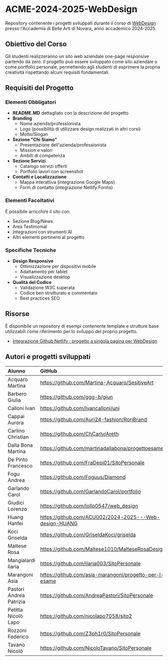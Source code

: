 # ACME-2024-2025-WebDesign

Repository contenente i progetti sviluppati durante il corso di [WebDesign](https://github.com/matteobaccan/CorsoWebDesign) presso l'Accademia di Belle Arti di Novara, anno accademico 2024-2025.

## Obiettivo del Corso

Gli studenti realizzeranno un sito web aziendale one-page responsive partendo da zero. Il progetto può essere sviluppato come sito aziendale o come portfolio personale, permettendo agli studenti di esprimere la propria creatività rispettando alcuni requisiti fondamentali.

## Requisiti del Progetto

### Elementi Obbligatori

- **README.MD** dettagliato con la descrizione del progetto
- **Branding**
  - Nome azienda/professionista
  - Logo (possibilità di utilizzare design realizzati in altri corsi)
  - Motto/Slogan
- **Sezione "Chi Siamo"**
  - Presentazione dell'azienda/professionista
  - Mission e valori
  - Ambiti di competenza
- **Sezione Servizi**
  - Catalogo servizi offerti
  - Portfolio lavori con screenshot
- **Contatti e Localizzazione**
  - Mappa interattiva (integrazione Google Maps)
  - Form di contatto (integrazione Netlify Forms)

### Elementi Facoltativi

È possibile arricchire il sito con:
- Sezione Blog/News
- Area Testimonial
- Integrazioni con strumenti AI
- Altri elementi pertinenti al progetto

### Specifiche Tecniche

- **Design Responsive**
  - Ottimizzazione per dispositivi mobile
  - Adattamento per tablet
  - Visualizzazione desktop
- **Qualità del Codice**
  - Validazione W3C superata
  - Codice ben strutturato e commentato
  - Best practices SEO

## Risorse

È disponibile un repository di esempi contenente template e strutture base utilizzabili come riferimento per lo sviluppo del proprio progetto.

- [Integrazione Github Netlify : progetto a singola pagina per WebDesign](https://github.com/matteobaccan/github-netlify-boilerplate)

## Autori e progetti sviluppati

| Alunno | GitHub | Netlify | Presenze | Progetto |
|:------|:------------|:-|:-|:-|
| Acquaro Martina | <https://github.com/Martina-Acquaro/SesitiveArt> | <https://sensitiveart.netlify.app> | S | N |
| Barbero Giulia | <https://github.com/ggg-b/giun> | <https://webdesign-portfolio.netlify.app> | S | N |
| Calloni Ivan | <https://github.com/Ivancalloni/uni> | <https://ivancalloni.netlify.app> | S | N |
| Cappai Aurora | <https://github.com/Auri24-fashion/RoriBrand> | <https://cappaiportfolio.netlify.app/> | S | S |
| Carlino Christian | <https://github.com/ChCarly/Areth> | <https://christiancarlino.netlify.app/> | S | S |
| Dalla Bona Martina | <https://github.com/martinadallabona/progettoesame> | <https://progettoesamedallabona.netlify.app> | S | S |
| De Pinto Francesco | <https://github.com/FraDepi01/SitoPersonale> | <https://fradepi.netlify.app> | S | S |
| Fogu Andrea | <https://github.com/Foguus/Diamond> | <https://foguandrea-portfolio.netlify.app> | S | S |
| Garlando Carol | <https://github.com/GarlandoCarol/portfolio> | <https://portfoliogcarol.netlify.app/> | S | N |
| Giudici Lorenzo | <https://github.com/lollo0547/web_design> | <https://moonlit-syrniki-9c90d0.netlify.app/> | S | S |
| Huang Hanfei | <https://github.com/ACU002/2024-2025---Web-design-HUANG> | <https://2024-2025-web-design-huang.vercel.app> | S | N |
| Koci Griselda | <https://github.com/GriseldaKoci/griselda> | <https://eserciziowebdesign.netlify.app> | S | S |
| Maltese Rosa | <https://github.com/Maltese1010/MalteseRosaDesign> | <https://malteserosadesign.netlify.app> | s | s |
| Mangialardi Ilaria | <https://github.com/ilaria003/SitoPersonale> | <https://ilariamangialardi.netlify.app/> | S | N |
| Marangoni Asia | <https://github.com/asia-marangoni/progetto-per-l-esame> | <https://progettoesamemarangoni.netlify.app> | S | N |
| Pastori Andrea Patrizia | <https://github.com/AndreaPastori/SitoPersonale> | <https://pastoriandrea-portfolio.netlify.app> | S | S |
| Petitta Nicolò Lapo | <https://github.com/nicolapo7058/sito2> | <https://nicolapo2.netlify.app/> | S | N |
| Rozzoni Federico | <https://github.com/Z3ph1r0/SitoPersonale> | <https://federico-rozzoni-graphic.netlify.app/> | S | N |
| Tavano Nicolò | <https://github.com/NicoloTavano/SitoPersonale> | <https://sitopersonalenic.netlify.app> | S | N |





